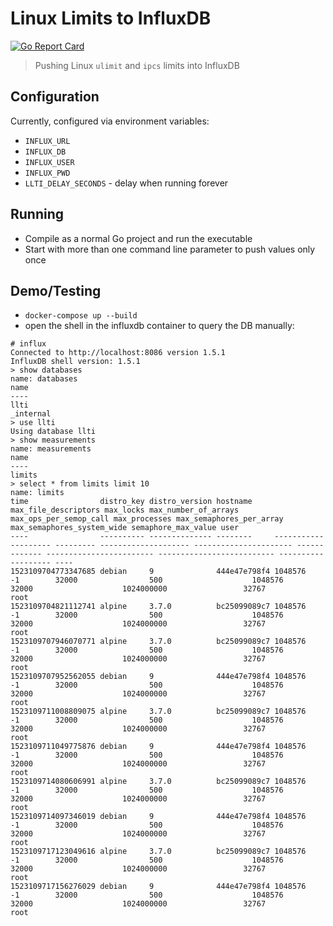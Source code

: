 # Linux Limits to InfluxDB

[![Go Report Card](https://goreportcard.com/badge/github.com/d-led/linux_limits_to_influxdb)](https://goreportcard.com/report/github.com/d-led/linux_limits_to_influxdb)

> Pushing Linux `ulimit` and `ipcs` limits into InfluxDB

## Configuration

Currently, configured via environment variables:

- `INFLUX_URL`
- `INFLUX_DB`
- `INFLUX_USER`
- `INFLUX_PWD`
- `LLTI_DELAY_SECONDS` - delay when running forever

## Running

- Compile as a normal Go project and run the executable
- Start with more than one command line parameter to push values only once

## Demo/Testing

- `docker-compose up --build`
- open the shell in the influxdb container to query the DB manually:
```
# influx
Connected to http://localhost:8086 version 1.5.1
InfluxDB shell version: 1.5.1
> show databases
name: databases
name
----
llti
_internal
> use llti
Using database llti
> show measurements
name: measurements
name
----
limits
> select * from limits limit 10
name: limits
time                distro_key distro_version hostname     max_file_descriptors max_locks max_number_of_arrays max_ops_per_semop_call max_processes max_semaphores_per_array max_semaphores_system_wide semaphore_max_value user
----                ---------- -------------- --------     -------------------- --------- -------------------- ---------------------- ------------- ------------------------ -------------------------- ------------------- ----
1523109704773347685 debian     9              444e47e798f4 1048576              -1        32000                500                    1048576       32000                    1024000000                 32767               root
1523109704821112741 alpine     3.7.0          bc25099089c7 1048576              -1        32000                500                    1048576       32000                    1024000000                 32767               root
1523109707946070771 alpine     3.7.0          bc25099089c7 1048576              -1        32000                500                    1048576       32000                    1024000000                 32767               root
1523109707952562055 debian     9              444e47e798f4 1048576              -1        32000                500                    1048576       32000                    1024000000                 32767               root
1523109711008809075 alpine     3.7.0          bc25099089c7 1048576              -1        32000                500                    1048576       32000                    1024000000                 32767               root
1523109711049775876 debian     9              444e47e798f4 1048576              -1        32000                500                    1048576       32000                    1024000000                 32767               root
1523109714080606991 alpine     3.7.0          bc25099089c7 1048576              -1        32000                500                    1048576       32000                    1024000000                 32767               root
1523109714097346019 debian     9              444e47e798f4 1048576              -1        32000                500                    1048576       32000                    1024000000                 32767               root
1523109717123049616 alpine     3.7.0          bc25099089c7 1048576              -1        32000                500                    1048576       32000                    1024000000                 32767               root
1523109717156276029 debian     9              444e47e798f4 1048576              -1        32000                500                    1048576       32000                    1024000000                 32767               root
```
